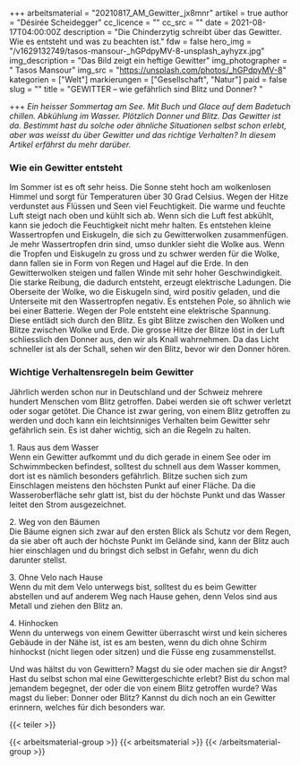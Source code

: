 +++
arbeitsmaterial = "20210817_AM_Gewitter_jx8mnr"
artikel = true
author = "Désirée Scheidegger"
cc_licence = ""
cc_src = ""
date = 2021-08-17T04:00:00Z
description = "Die Chinderzytig schreibt über das Gewitter. Wie es entsteht und was zu beachten ist."
fdw = false
hero_img = "/v1629132749/tasos-mansour-_hGPdpyMV-8-unsplash_ayhyzx.jpg"
img_description = "Das Bild zeigt ein heftige Gewitter"
img_photographer = " Tasos Mansour"
img_src = "https://unsplash.com/photos/_hGPdpyMV-8"
kategorien = ["Welt"]
markierungen = ["Gesellschaft", "Natur"]
paid = false
slug = ""
title = "GEWITTER – wie gefährlich sind Blitz und Donner? "

+++
_Ein heisser Sommertag am See. Mit Buch und Glace auf dem Badetuch chillen. Abkühlung im Wasser. Plötzlich Donner und Blitz. Das Gewitter ist da. Bestimmt hast du solche oder ähnliche Situationen selbst schon erlebt, aber was weisst du über Gewitter und das richtige Verhalten? In diesem Artikel erfährst du mehr darüber._

### Wie ein Gewitter entsteht

Im Sommer ist es oft sehr heiss. Die Sonne steht hoch am wolkenlosen Himmel und sorgt für Temperaturen über 30 Grad Celsius. Wegen der Hitze verdunstet aus Flüssen und Seen viel Feuchtigkeit. Die warme und feuchte Luft steigt nach oben und kühlt sich ab. Wenn sich die Luft fest abkühlt, kann sie jedoch die Feuchtigkeit nicht mehr halten. Es entstehen kleine Wassertropfen und Eiskugeln, die sich zu Gewitterwolken zusammenfügen. Je mehr Wassertropfen drin sind, umso dunkler sieht die Wolke aus. Wenn die Tropfen und Eiskugeln zu gross und zu schwer werden für die Wolke, dann fallen sie in Form von Regen und Hagel auf die Erde. In den Gewitterwolken steigen und fallen Winde mit sehr hoher Geschwindigkeit. Die starke Reibung, die dadurch entsteht, erzeugt elektrische Ladungen. Die Oberseite der Wolke, wo die Eiskugeln sind, wird positiv geladen, und die Unterseite mit den Wassertropfen negativ. Es entstehen Pole, so ähnlich wie bei einer Batterie. Wegen der Pole entsteht eine elektrische Spannung. Diese entlädt sich durch den Blitz. Es gibt Blitze zwischen den Wolken und Blitze zwischen Wolke und Erde. Die grosse Hitze der Blitze löst in der Luft schliesslich den Donner aus, den wir als Knall wahrnehmen. Da das Licht schneller ist als der Schall, sehen wir den Blitz, bevor wir den Donner hören.

### Wichtige Verhaltensregeln beim Gewitter

Jährlich werden schon nur in Deutschland und der Schweiz mehrere hundert Menschen vom Blitz getroffen. Dabei werden sie oft schwer verletzt oder sogar getötet. Die Chance ist zwar gering, von einem Blitz getroffen zu werden und doch kann ein leichtsinniges Verhalten beim Gewitter sehr gefährlich sein. Es ist daher wichtig, sich an die Regeln zu halten.

1\. Raus aus dem Wasser  
Wenn ein Gewitter aufkommt und du dich gerade in einem See oder im Schwimmbecken befindest, solltest du schnell aus dem Wasser kommen, dort ist es nämlich besonders gefährlich. Blitze suchen sich zum Einschlagen meistens den höchsten Punkt auf einer Fläche. Da die Wasseroberfläche sehr glatt ist, bist du der höchste Punkt und das Wasser leitet den Strom ausgezeichnet.

2\. Weg von den Bäumen  
Die Bäume eignen sich zwar auf den ersten Blick als Schutz vor dem Regen, da sie aber oft auch der höchste Punkt im Gelände sind, kann der Blitz auch hier einschlagen und du bringst dich selbst in Gefahr, wenn du dich darunter stellst.

3\. Ohne Velo nach Hause  
Wenn du mit dem Velo unterwegs bist, solltest du es beim Gewitter abstellen und auf anderem Weg nach Hause gehen, denn Velos sind aus Metall und ziehen den Blitz an.

4\. Hinhocken  
Wenn du unterwegs von einem Gewitter überrascht wirst und kein sicheres Gebäude in der Nähe ist, ist es am besten, wenn du dich ohne Schirm hinhockst (nicht liegen oder sitzen) und die Füsse eng zusammenstellst.

Und was hältst du von Gewittern? Magst du sie oder machen sie dir Angst? Hast du selbst schon mal eine Gewittergeschichte erlebt? Bist du schon mal jemandem begegnet, der oder die von einem Blitz getroffen wurde? Was magst du lieber: Donner oder Blitz? Kannst du dich noch an ein Gewitter erinnern, welches für dich besonders war.

{{< teiler >}}

{{< arbeitsmaterial-group >}}
{{< arbeitsmaterial >}}
{{< /arbeitsmaterial-group >}}